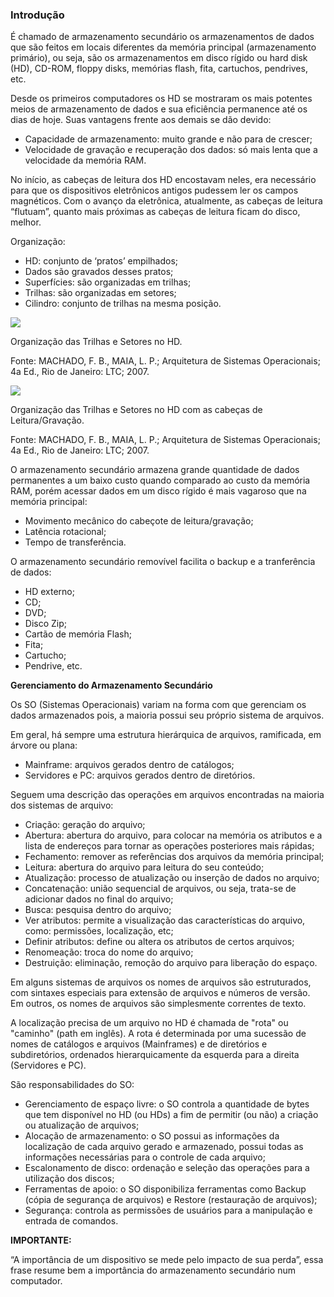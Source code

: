 ### Introdução

É chamado de armazenamento secundário os armazenamentos de dados que são feitos em locais diferentes da memória principal (armazenamento primário), ou seja, são os armazenamentos em disco rígido ou hard disk (HD), CD-ROM, floppy disks, memórias flash, fita, cartuchos, pendrives, etc.

Desde os primeiros computadores os HD se mostraram os mais potentes meios de armazenamento de dados e sua eficiência permanence até os dias de hoje. Suas vantagens frente aos demais se dão devido:

- Capacidade de armazenamento: muito grande e não para de crescer;
- Velocidade de gravação e recuperação dos dados: só mais lenta que a velocidade da memória RAM.

No início, as cabeças de leitura dos HD encostavam neles, era necessário para que os dispositivos eletrônicos antigos pudessem ler os campos magnéticos. Com o avanço da eletrônica, atualmente, as cabeças de leitura “flutuam”, quanto mais próximas as cabeças de leitura ficam do disco, melhor.

Organização:

- HD: conjunto de ‘pratos’ empilhados;
- Dados são gravados desses pratos;
- Superfícies: são organizadas em trilhas;
- Trilhas: são organizadas em setores;
- Cilindro: conjunto de trilhas na mesma posição.

[![](https://img.uninove.br/static/0/0/0/0/0/0/0/3/1/1/5/311563/20812.png)](https://img.uninove.br/static/0/0/0/0/0/0/0/3/1/1/5/311563/20812.png)

Organização das Trilhas e Setores no HD.

Fonte: MACHADO, F. B., MAIA, L. P.; Arquitetura de Sistemas Operacionais; 4a Ed., Rio de Janeiro: LTC; 2007.

[![](https://img.uninove.br/static/0/0/0/0/0/0/0/3/1/5/9/315990/20813.png)](https://img.uninove.br/static/0/0/0/0/0/0/0/3/1/5/9/315990/20813.png)

Organização das Trilhas e Setores no HD com as cabeças de Leitura/Gravação.

Fonte: MACHADO, F. B., MAIA, L. P.; Arquitetura de Sistemas Operacionais; 4a Ed., Rio de Janeiro: LTC; 2007.

O armazenamento secundário armazena grande quantidade de dados permanentes a um baixo custo quando comparado ao custo da memória RAM, porém acessar dados em um disco rígido é mais vagaroso que na memória principal:

- Movimento mecânico do cabeçote de leitura/gravação;
- Latência rotacional;
- Tempo de transferência.

O armazenamento secundário removível facilita o backup e a tranferência de dados:

- HD externo;
- CD;
- DVD;
- Disco Zip;
- Cartão de memória Flash;
- Fita;
- Cartucho;
- Pendrive, etc.

**Gerenciamento do Armazenamento Secundário**

Os SO (Sistemas Operacionais) variam na forma com que gerenciam os dados armazenados pois, a maioria possui seu próprio sistema de arquivos.

Em geral, há sempre uma estrutura hierárquica de arquivos, ramificada, em árvore ou plana:

- Mainframe: arquivos gerados dentro de catálogos;
- Servidores e PC: arquivos gerados dentro de diretórios.

Seguem uma descrição das operações em arquivos encontradas na maioria dos sistemas de arquivo:

- Criação: geração do arquivo;
- Abertura: abertura do arquivo, para colocar na memória os atributos e a lista de endereços para tornar as operações posteriores mais rápidas;
- Fechamento: remover as referências dos arquivos da memória principal;
- Leitura: abertura do arquivo para leitura do seu conteúdo;
- Atualização: processo de atualização ou inserção de dados no arquivo;
- Concatenação: união sequencial de arquivos, ou seja, trata-se de adicionar dados no final do arquivo;
- Busca: pesquisa dentro do arquivo;
- Ver atributos: permite a visualização das características do arquivo, como: permissões, localização, etc;
- Definir atributos: define ou altera os atributos de certos arquivos;
- Renomeação: troca do nome do arquivo;
- Destruição: eliminação, remoção do arquivo para liberação do espaço.

Em alguns sistemas de arquivos os nomes de arquivos são estruturados, com sintaxes especiais para extensão de arquivos e números de versão. Em outros, os nomes de arquivos são simplesmente correntes de texto.

A localização precisa de um arquivo no HD é chamada de "rota" ou "caminho" (path em inglês). A rota é determinada por uma sucessão de nomes de catálogos e arquivos (Mainframes) e de diretórios e subdiretórios, ordenados hierarquicamente da esquerda para a direita (Servidores e PC).

São responsabilidades do SO:

- Gerenciamento de espaço livre: o SO controla a quantidade de bytes que tem disponível no HD (ou HDs) a fim de permitir (ou não) a criação ou atualização de arquivos;
- Alocação de armazenamento: o SO possui as informações da localização de cada arquivo gerado e armazenado, possui todas as informações necessárias para o controle de cada arquivo;
- Escalonamento de disco: ordenação e seleção das operações para a utilização dos discos;
- Ferramentas de apoio: o SO disponibiliza ferramentas como Backup (cópia de segurança de arquivos) e Restore (restauração de arquivos);
- Segurança: controla as permissões de usuários para a manipulação e entrada de comandos.

**IMPORTANTE:**

“A importância de um dispositivo se mede pelo impacto de sua perda”, essa frase resume bem a importância do armazenamento secundário num computador.